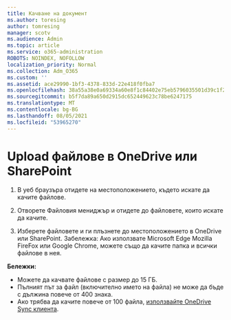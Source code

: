 ```yaml
---
title: Качване на документ
ms.author: toresing
author: tomresing
manager: scotv
ms.audience: Admin
ms.topic: article
ms.service: o365-administration
ROBOTS: NOINDEX, NOFOLLOW
localization_priority: Normal
ms.collection: Adm_O365
ms.custom: ''
ms.assetid: ace29990-1bf3-4378-833d-22e418f0fba7
ms.openlocfilehash: 38a55a38e0a69334a60e8f1c84402e75eb5796035501d39c1f217fe194dae432
ms.sourcegitcommit: b5f7da89a650d2915dc652449623c78be6247175
ms.translationtype: MT
ms.contentlocale: bg-BG
ms.lasthandoff: 08/05/2021
ms.locfileid: "53965270"
---
```

# <a name="upload-files-to-onedrive-or-sharepoint"></a>Upload файлове в OneDrive или SharePoint

1. В уеб браузъра отидете на местоположението, където искате да качите файлове.
    
2. Отворете Файловия мениджър и отидете до файловете, които искате да качите.
    
3. Изберете файловете и ги плъзнете до местоположението в OneDrive или SharePoint. Забележка: Ако използвате Microsoft Edge Mozilla FireFox или Google Chrome, можете също да качите папка и всички файлове в нея.
    
**Бележки:**

- Можете да качвате файлове с размер до 15 ГБ. 
- Пълният път за файл (включително името на файла) не може да бъде с дължина повече от 400 знака. 
- Ако трябва да качите повече от 100 файла, [използвайте OneDrive Sync клиента](https://go.microsoft.com/fwlink/?linkid=866427). 
  

